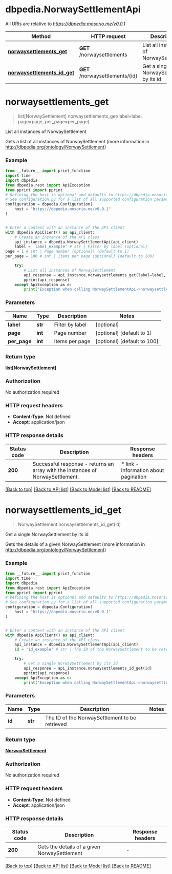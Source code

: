 # dbpedia.NorwaySettlementApi

All URIs are relative to *https://dbpedia.mosorio.me/v0.0.1*

Method | HTTP request | Description
------------- | ------------- | -------------
[**norwaysettlements_get**](NorwaySettlementApi.md#norwaysettlements_get) | **GET** /norwaysettlements | List all instances of NorwaySettlement
[**norwaysettlements_id_get**](NorwaySettlementApi.md#norwaysettlements_id_get) | **GET** /norwaysettlements/{id} | Get a single NorwaySettlement by its id


# **norwaysettlements_get**
> list[NorwaySettlement] norwaysettlements_get(label=label, page=page, per_page=per_page)

List all instances of NorwaySettlement

Gets a list of all instances of NorwaySettlement (more information in http://dbpedia.org/ontology/NorwaySettlement)

### Example

```python
from __future__ import print_function
import time
import dbpedia
from dbpedia.rest import ApiException
from pprint import pprint
# Defining the host is optional and defaults to https://dbpedia.mosorio.me/v0.0.1
# See configuration.py for a list of all supported configuration parameters.
configuration = dbpedia.Configuration(
    host = "https://dbpedia.mosorio.me/v0.0.1"
)


# Enter a context with an instance of the API client
with dbpedia.ApiClient() as api_client:
    # Create an instance of the API class
    api_instance = dbpedia.NorwaySettlementApi(api_client)
    label = 'label_example' # str | Filter by label (optional)
page = 1 # int | Page number (optional) (default to 1)
per_page = 100 # int | Items per page (optional) (default to 100)

    try:
        # List all instances of NorwaySettlement
        api_response = api_instance.norwaysettlements_get(label=label, page=page, per_page=per_page)
        pprint(api_response)
    except ApiException as e:
        print("Exception when calling NorwaySettlementApi->norwaysettlements_get: %s\n" % e)
```

### Parameters

Name | Type | Description  | Notes
------------- | ------------- | ------------- | -------------
 **label** | **str**| Filter by label | [optional] 
 **page** | **int**| Page number | [optional] [default to 1]
 **per_page** | **int**| Items per page | [optional] [default to 100]

### Return type

[**list[NorwaySettlement]**](NorwaySettlement.md)

### Authorization

No authorization required

### HTTP request headers

 - **Content-Type**: Not defined
 - **Accept**: application/json

### HTTP response details
| Status code | Description | Response headers |
|-------------|-------------|------------------|
**200** | Successful response - returns an array with the instances of NorwaySettlement. |  * link - Information about pagination <br>  |

[[Back to top]](#) [[Back to API list]](../README.md#documentation-for-api-endpoints) [[Back to Model list]](../README.md#documentation-for-models) [[Back to README]](../README.md)

# **norwaysettlements_id_get**
> NorwaySettlement norwaysettlements_id_get(id)

Get a single NorwaySettlement by its id

Gets the details of a given NorwaySettlement (more information in http://dbpedia.org/ontology/NorwaySettlement)

### Example

```python
from __future__ import print_function
import time
import dbpedia
from dbpedia.rest import ApiException
from pprint import pprint
# Defining the host is optional and defaults to https://dbpedia.mosorio.me/v0.0.1
# See configuration.py for a list of all supported configuration parameters.
configuration = dbpedia.Configuration(
    host = "https://dbpedia.mosorio.me/v0.0.1"
)


# Enter a context with an instance of the API client
with dbpedia.ApiClient() as api_client:
    # Create an instance of the API class
    api_instance = dbpedia.NorwaySettlementApi(api_client)
    id = 'id_example' # str | The ID of the NorwaySettlement to be retrieved

    try:
        # Get a single NorwaySettlement by its id
        api_response = api_instance.norwaysettlements_id_get(id)
        pprint(api_response)
    except ApiException as e:
        print("Exception when calling NorwaySettlementApi->norwaysettlements_id_get: %s\n" % e)
```

### Parameters

Name | Type | Description  | Notes
------------- | ------------- | ------------- | -------------
 **id** | **str**| The ID of the NorwaySettlement to be retrieved | 

### Return type

[**NorwaySettlement**](NorwaySettlement.md)

### Authorization

No authorization required

### HTTP request headers

 - **Content-Type**: Not defined
 - **Accept**: application/json

### HTTP response details
| Status code | Description | Response headers |
|-------------|-------------|------------------|
**200** | Gets the details of a given NorwaySettlement |  -  |

[[Back to top]](#) [[Back to API list]](../README.md#documentation-for-api-endpoints) [[Back to Model list]](../README.md#documentation-for-models) [[Back to README]](../README.md)

